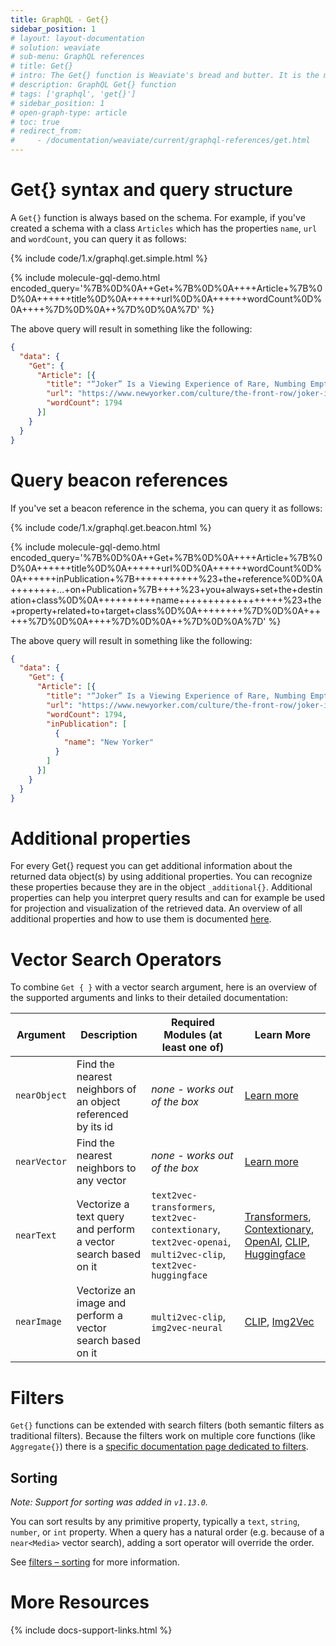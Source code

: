 ```yaml
---
title: GraphQL - Get{}
sidebar_position: 1
# layout: layout-documentation
# solution: weaviate
# sub-menu: GraphQL references
# title: Get{}
# intro: The Get{} function is Weaviate's bread and butter. It is the most direct way to access data. Especially if combined with filters, you can easily browse your Weaviate.
# description: GraphQL Get{} function
# tags: ['graphql', 'get{}']
# sidebar_position: 1
# open-graph-type: article
# toc: true
# redirect_from:
#     - /documentation/weaviate/current/graphql-references/get.html
---
```


# Get{} syntax and query structure

A `Get{}` function is always based on the schema. For example, if you've created a schema with a class `Articles` which has the properties `name`, `url` and `wordCount`, you can query it as follows:

{% include code/1.x/graphql.get.simple.html %}

{% include molecule-gql-demo.html encoded_query='%7B%0D%0A++Get+%7B%0D%0A++++Article+%7B%0D%0A++++++title%0D%0A++++++url%0D%0A++++++wordCount%0D%0A++++%7D%0D%0A++%7D%0D%0A%7D' %}

The above query will result in something like the following:

```json
{
  "data": {
    "Get": {
      "Article": [{
        "title": "“Joker” Is a Viewing Experience of Rare, Numbing Emptiness",
        "url": "https://www.newyorker.com/culture/the-front-row/joker-is-a-viewing-experience-of-rare-numbing-emptiness",
        "wordCount": 1794
      }]
    }
  }
}
```

# Query beacon references

If you've set a beacon reference in the schema, you can query it as follows:

{% include code/1.x/graphql.get.beacon.html %}

{% include molecule-gql-demo.html encoded_query='%7B%0D%0A++Get+%7B%0D%0A++++Article+%7B%0D%0A++++++title%0D%0A++++++url%0D%0A++++++wordCount%0D%0A++++++inPublication+%7B+++++++++++%23+the+reference%0D%0A++++++++...+on+Publication+%7B++++%23+you+always+set+the+destination+class%0D%0A++++++++++name++++++++++++++++++%23+the+property+related+to+target+class%0D%0A++++++++%7D%0D%0A++++++%7D%0D%0A++++%7D%0D%0A++%7D%0D%0A%7D' %}

The above query will result in something like the following:

```json
{
  "data": {
    "Get": {
      "Article": [{
        "title": "“Joker” Is a Viewing Experience of Rare, Numbing Emptiness",
        "url": "https://www.newyorker.com/culture/the-front-row/joker-is-a-viewing-experience-of-rare-numbing-emptiness",
        "wordCount": 1794,
        "inPublication": [
          {
            "name": "New Yorker"
          }
        ]
      }]
    }
  }
}
```

# Additional properties

For every Get{} request you can get additional information about the returned data object(s) by using additional properties. You can recognize these properties because they are in the object `_additional{}`. Additional properties can help you interpret query results and can for example be used for projection and visualization of the retrieved data. An overview of all additional properties and how to use them is documented [here](additional-properties.html).

# Vector Search Operators

To combine `Get { }` with a vector search argument, here is an overview of the supported arguments and links to their detailed documentation:

| Argument | Description | Required Modules (at least one of) | Learn More |
| --- | --- | --- | --- |
| `nearObject` | Find the nearest neighbors of an object referenced by its id | *none - works out of the box* | [Learn more](../graphql-references/filters.html#nearobject-vector-search-argument) |
| `nearVector` | Find the nearest neighbors to any vector | *none - works out of the box* | [Learn more](../graphql-references/filters.html#nearvector-vector-search-argument) |
| `nearText` | Vectorize a text query and perform a vector search based on it | `text2vec-transformers`, `text2vec-contextionary`, `text2vec-openai`, `multi2vec-clip`, `text2vec-huggingface` | [Transformers](../retriever-vectorizer-modules/text2vec-transformers.html#how-to-use), [Contextionary](../retriever-vectorizer-modules/text2vec-contextionary.html#how-to-use), [OpenAI](../retriever-vectorizer-modules/text2vec-openai.html#how-to-use), [CLIP](../retriever-vectorizer-modules/multi2vec-clip.html#how-to-use), [Huggingface](../retriever-vectorizer-modules/text2vec-huggingface.html#how-to-use) |
| `nearImage` | Vectorize an image and perform a vector search based on it | `multi2vec-clip`, `img2vec-neural` | [CLIP](../retriever-vectorizer-modules/multi2vec-clip.html#neartext), [Img2Vec](../retriever-vectorizer-modules/img2vec-neural.html#nearimage-search) |

# Filters

`Get{}` functions can be extended with search filters (both semantic filters as traditional filters). Because the filters work on multiple core functions (like `Aggregate{}`) there is a [specific documentation page dedicated to filters](filters.html).

## Sorting

*Note: Support for sorting was added in `v1.13.0`.*

You can sort results by any primitive property, typically a `text`, `string`,
`number`, or `int` property. When a query has a natural order (e.g. because of a
`near<Media>` vector search), adding a sort operator will override the order.

See [filters – sorting](./filters.html#sorting) for more information.

# More Resources

{% include docs-support-links.html %}
